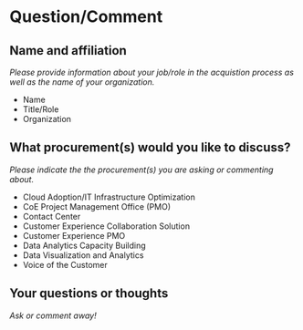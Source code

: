 # Question/Comment

## Name and affiliation
_Please provide information about your job/role in the acquistion process as well as the name of your organization._
* Name
* Title/Role
* Organization

## What procurement(s) would you like to discuss?
_Please indicate the the procurement(s) you are asking or commenting about._
* Cloud Adoption/IT Infrastructure Optimization
* CoE Project Management Office (PMO)
* Contact Center
* Customer Experience Collaboration Solution
* Customer Experience PMO
* Data Analytics Capacity Building
* Data Visualization and Analytics
* Voice of the Customer

## Your questions or thoughts
_Ask or comment away!_
